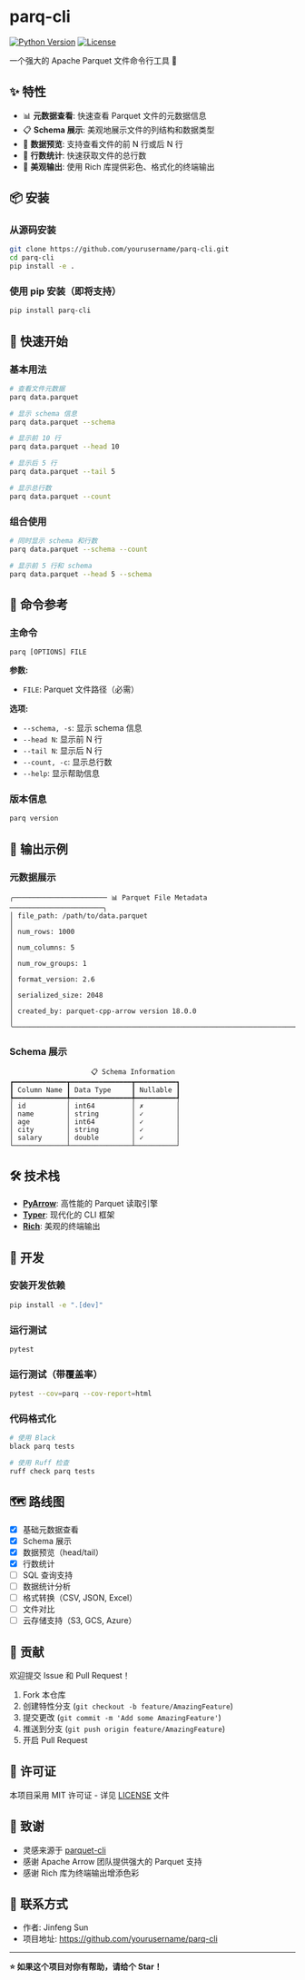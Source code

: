 # parq-cli

[![Python Version](https://img.shields.io/badge/python-3.9%2B-blue.svg)](https://www.python.org/downloads/)
[![License](https://img.shields.io/badge/license-MIT-green.svg)](LICENSE)

一个强大的 Apache Parquet 文件命令行工具 🚀

## ✨ 特性

- 📊 **元数据查看**: 快速查看 Parquet 文件的元数据信息
- 📋 **Schema 展示**: 美观地展示文件的列结构和数据类型
- 👀 **数据预览**: 支持查看文件的前 N 行或后 N 行
- 🔢 **行数统计**: 快速获取文件的总行数
- 🎨 **美观输出**: 使用 Rich 库提供彩色、格式化的终端输出

## 📦 安装

### 从源码安装

```bash
git clone https://github.com/yourusername/parq-cli.git
cd parq-cli
pip install -e .
```

### 使用 pip 安装（即将支持）

```bash
pip install parq-cli
```

## 🚀 快速开始

### 基本用法

```bash
# 查看文件元数据
parq data.parquet

# 显示 schema 信息
parq data.parquet --schema

# 显示前 10 行
parq data.parquet --head 10

# 显示后 5 行
parq data.parquet --tail 5

# 显示总行数
parq data.parquet --count
```

### 组合使用

```bash
# 同时显示 schema 和行数
parq data.parquet --schema --count

# 显示前 5 行和 schema
parq data.parquet --head 5 --schema
```

## 📖 命令参考

### 主命令

```
parq [OPTIONS] FILE
```

**参数:**
- `FILE`: Parquet 文件路径（必需）

**选项:**
- `--schema, -s`: 显示 schema 信息
- `--head N`: 显示前 N 行
- `--tail N`: 显示后 N 行
- `--count, -c`: 显示总行数
- `--help`: 显示帮助信息

### 版本信息

```bash
parq version
```

## 🎨 输出示例

### 元数据展示

```
╭─────────────────────── 📊 Parquet File Metadata ───────────────────────╮
│ file_path: /path/to/data.parquet                                       │
│ num_rows: 1000                                                         │
│ num_columns: 5                                                         │
│ num_row_groups: 1                                                      │
│ format_version: 2.6                                                    │
│ serialized_size: 2048                                                  │
│ created_by: parquet-cpp-arrow version 18.0.0                          │
╰────────────────────────────────────────────────────────────────────────╯
```

### Schema 展示

```
                    📋 Schema Information
┏━━━━━━━━━━━━━┳━━━━━━━━━━━━━━━┳━━━━━━━━━━┓
┃ Column Name ┃ Data Type     ┃ Nullable ┃
┡━━━━━━━━━━━━━╇━━━━━━━━━━━━━━━╇━━━━━━━━━━┩
│ id          │ int64         │ ✗        │
│ name        │ string        │ ✓        │
│ age         │ int64         │ ✓        │
│ city        │ string        │ ✓        │
│ salary      │ double        │ ✓        │
└─────────────┴───────────────┴──────────┘
```

## 🛠️ 技术栈

- **[PyArrow](https://arrow.apache.org/docs/python/)**: 高性能的 Parquet 读取引擎
- **[Typer](https://typer.tiangolo.com/)**: 现代化的 CLI 框架
- **[Rich](https://rich.readthedocs.io/)**: 美观的终端输出

## 🧪 开发

### 安装开发依赖

```bash
pip install -e ".[dev]"
```

### 运行测试

```bash
pytest
```

### 运行测试（带覆盖率）

```bash
pytest --cov=parq --cov-report=html
```

### 代码格式化

```bash
# 使用 Black
black parq tests

# 使用 Ruff 检查
ruff check parq tests
```

## 🗺️ 路线图

- [x] 基础元数据查看
- [x] Schema 展示
- [x] 数据预览（head/tail）
- [x] 行数统计
- [ ] SQL 查询支持
- [ ] 数据统计分析
- [ ] 格式转换（CSV, JSON, Excel）
- [ ] 文件对比
- [ ] 云存储支持（S3, GCS, Azure）

## 🤝 贡献

欢迎提交 Issue 和 Pull Request！

1. Fork 本仓库
2. 创建特性分支 (`git checkout -b feature/AmazingFeature`)
3. 提交更改 (`git commit -m 'Add some AmazingFeature'`)
4. 推送到分支 (`git push origin feature/AmazingFeature`)
5. 开启 Pull Request

## 📄 许可证

本项目采用 MIT 许可证 - 详见 [LICENSE](LICENSE) 文件

## 🙏 致谢

- 灵感来源于 [parquet-cli](https://github.com/chhantyal/parquet-cli)
- 感谢 Apache Arrow 团队提供强大的 Parquet 支持
- 感谢 Rich 库为终端输出增添色彩

## 📮 联系方式

- 作者: Jinfeng Sun
- 项目地址: https://github.com/yourusername/parq-cli

---

**⭐ 如果这个项目对你有帮助，请给个 Star！**
